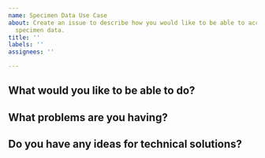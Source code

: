 ```yaml
---
name: Specimen Data Use Case
about: Create an issue to describe how you would like to be able to access and use
  specimen data.
title: ''
labels: ''
assignees: ''

---
```


## What would you like to be able to do?

## What problems are you having?

## Do you have any ideas for technical solutions?
